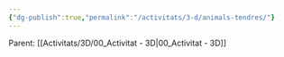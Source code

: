 ```yaml
---
{"dg-publish":true,"permalink":"/activitats/3-d/animals-tendres/"}
---
```


Parent: [[Activitats/3D/00_Activitat - 3D\|00_Activitat - 3D]]